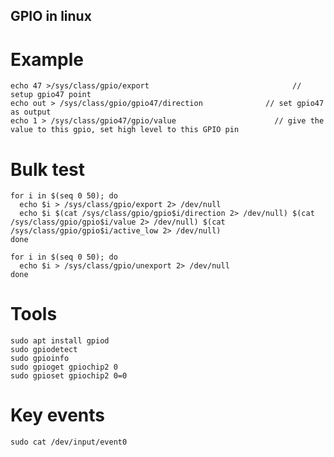GPIO in linux
-------------


# Example

    echo 47 >/sys/class/gpio/export                                // setup gpio47 point
    echo out > /sys/class/gpio/gpio47/direction              // set gpio47 as output
    echo 1 > /sys/class/gpio47/gpio/value                      // give the value to this gpio, set high level to this GPIO pin

# Bulk test

    for i in $(seq 0 50); do
      echo $i > /sys/class/gpio/export 2> /dev/null
      echo $i $(cat /sys/class/gpio/gpio$i/direction 2> /dev/null) $(cat /sys/class/gpio/gpio$i/value 2> /dev/null) $(cat /sys/class/gpio/gpio$i/active_low 2> /dev/null)
    done

    for i in $(seq 0 50); do
      echo $i > /sys/class/gpio/unexport 2> /dev/null
    done

# Tools

    sudo apt install gpiod
    sudo gpiodetect
    sudo gpioinfo
    sudo gpioget gpiochip2 0
    sudo gpioset gpiochip2 0=0

# Key events

    sudo cat /dev/input/event0
